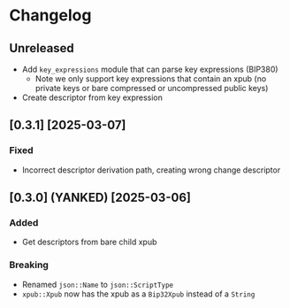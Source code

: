 # Changelog

## Unreleased

- Add `key_expressions` module that can parse key expressions (BIP380)
  - Note we only support key expressions that contain an xpub (no private keys or bare compressed or uncompressed public keys)
- Create descriptor from key expression

## [0.3.1] [2025-03-07]

### Fixed

- Incorrect descriptor derivation path, creating wrong change descriptor

## [0.3.0] (YANKED) [2025-03-06]

### Added

- Get descriptors from bare child xpub

### Breaking

- Renamed `json::Name` to `json::ScriptType`
- `xpub::Xpub` now has the xpub as a `Bip32Xpub` instead of a `String`

